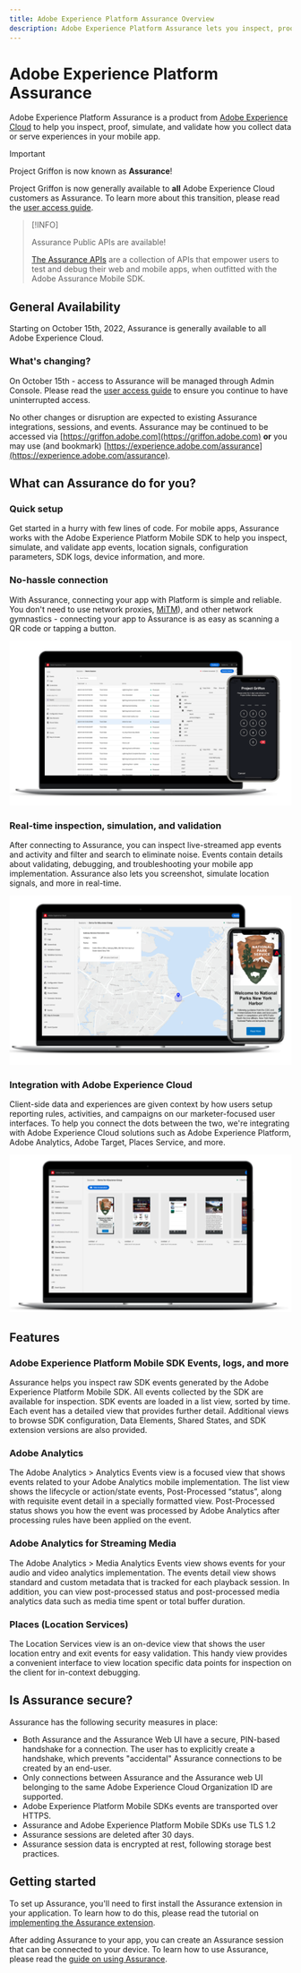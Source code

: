 ```yaml
---
title: Adobe Experience Platform Assurance Overview
description: Adobe Experience Platform Assurance lets you inspect, proof, simulate, and validate how you collect data or serve experiences within your mobile applications.
---
```


# Adobe Experience Platform Assurance

Adobe Experience Platform Assurance is a product from [Adobe Experience Cloud](https://www.adobe.com/experience-cloud.html) to help you inspect, proof, simulate, and validate how you collect data or serve experiences in your mobile app.

>[!IMPORTANT]
>
> Project Griffon is now known as **Assurance**!
>
> Project Griffon is now generally available to **all** Adobe Experience Cloud customers as Assurance. To learn more about this transition, please read the [user access guide](./user-access.md).

>[!INFO]
>
>Assurance Public APIs are available!
>
>[The Assurance APIs](https://developer.adobe.com/adobe-assurance-public-apis/) are a collection of APIs that empower users to test and debug their web and mobile apps, when outfitted with the Adobe Assurance Mobile SDK.

## General Availability

Starting on October 15th, 2022, Assurance is generally available to all Adobe Experience Cloud.

### What's changing?

On October 15th - access to Assurance will be managed through Admin Console. Please read the [user access guide](./user-access.md) to ensure you continue to have uninterrupted access.

No other changes or disruption are expected to existing Assurance integrations, sessions, and events. Assurance may be continued to be accessed via [https://griffon.adobe.com](https://griffon.adobe.com) **or** you may use (and bookmark) [https://experience.adobe.com/assurance](https://experience.adobe.com/assurance).

## What can Assurance do for you?

### Quick setup

Get started in a hurry with few lines of code. For mobile apps, Assurance works with the Adobe Experience Platform Mobile SDK to help you inspect, simulate, and validate app events, location signals, configuration parameters, SDK logs, device information, and more.

### No-hassle connection

With Assurance, connecting your app with Platform is simple and reliable. You don't need to use network proxies, [MiTM](https://en.wikipedia.org/wiki/Man-in-the-middle_attack)), and other network gymnastics - connecting your app to Assurance is as easy as scanning a QR code or tapping a button.

![](./images/index/no-hassle-connection.png)

### Real-time inspection, simulation, and validation

After connecting to Assurance, you can inspect live-streamed app events and activity and filter and search to eliminate noise. Events contain details about validating, debugging, and troubleshooting your mobile app implementation. Assurance also lets you screenshot, simulate location signals, and more in real-time.

![](./images/index/real-time-insepction.png)

### Integration with Adobe Experience Cloud

Client-side data and experiences are given context by how users setup reporting rules, activities, and campaigns on our marketer-focused user interfaces. To help you connect the dots between the two, we're integrating with Adobe Experience Cloud solutions such as Adobe Experience Platform, Adobe Analytics, Adobe Target, Places Service, and more.

![](./images/index/integration.png)

## Features

### Adobe Experience Platform Mobile SDK Events, logs, and more

Assurance helps you inspect raw SDK events generated by the Adobe Experience Platform Mobile SDK. All events collected by the SDK are available for inspection. SDK events are loaded in a list view, sorted by time. Each event has a detailed view that provides further detail. Additional views to browse SDK configuration, Data Elements, Shared States, and SDK extension versions are also provided.

### Adobe Analytics

The Adobe Analytics &gt; Analytics Events view is a focused view that shows events related to your Adobe Analytics mobile implementation. The list view shows the lifecycle or action/state events, Post-Processed “status”, along with requisite event detail in a specially formatted view. Post-Processed status shows you how the event was processed by Adobe Analytics after processing rules have been applied on the event.

### Adobe Analytics for Streaming Media

The Adobe Analytics &gt; Media Analytics Events view shows events for your audio and video analytics implementation. The events detail view shows standard and custom metadata that is tracked for each playback session. In addition, you can view post-processed status and post-processed media analytics data such as media time spent or total buffer duration.

### Places (Location Services)

The Location Services view is an on-device view that shows the user location entry and exit events for easy validation. This handy view provides a convenient interface to view location specific data points for inspection on the client for in-context debugging.

## Is Assurance secure?

Assurance has the following security measures in place:

* Both Assurance and the Assurance Web UI have a secure, PIN-based handshake for a connection. The user has to explicitly create a handshake, which prevents "accidental" Assurance connections to be created by an end-user.
* Only connections between Assurance and the Assurance web UI belonging to the same Adobe Experience Cloud Organization ID are supported.
* Adobe Experience Platform Mobile SDKs events are transported over HTTPS.
* Assurance and Adobe Experience Platform Mobile SDKs use TLS 1.2
* Assurance sessions are deleted after 30 days.
* Assurance session data is encrypted at rest, following storage best practices.

## Getting started

To set up Assurance, you'll need to first install the Assurance extension in your application. To learn how to do this, please read the tutorial on [implementing the Assurance extension](https://developer.adobe.com/client-sdks/documentation/platform-assurance-sdk/#add-the-aep-assurance-extension-to-your-app).

After adding Assurance to your app, you can create an Assurance session that can be connected to your device. To learn how to use Assurance, please read the [guide on using Assurance](./tutorials/using-assurance.md).
